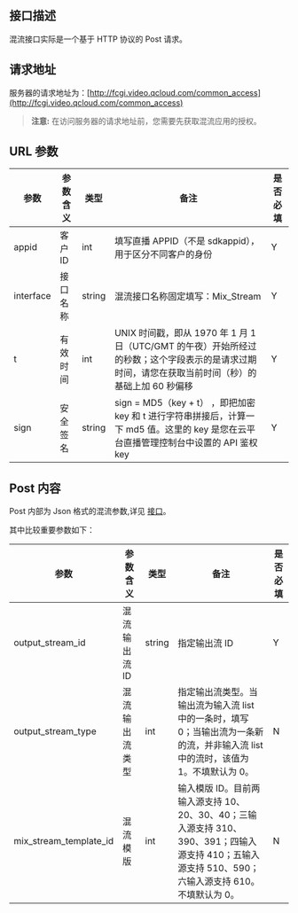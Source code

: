 ## 接口描述
混流接口实际是一个基于 HTTP 协议的 Post 请求。

## 请求地址
服务器的请求地址为：[http://fcgi.video.qcloud.com/common_access](http://fcgi.video.qcloud.com/common_access)
>**注意:**
>在访问服务器的请求地址前，您需要先获取混流应用的授权。

## URL 参数

参数|参数含义|类型|备注|是否必填
--|--|--|--|--
appid|客户 ID|int|填写直播 APPID（不是 sdkappid），用于区分不同客户的身份|Y
interface|接口名称|string|混流接口名称固定填写：Mix_Stream|Y
t|有效时间|int|UNIX 时间戳，即从 1970 年 1 月 1 日（UTC/GMT 的午夜）开始所经过的秒数；这个字段表示的是请求过期时间，请您在获取当前时间（秒）的基础上加 60 秒偏移|Y
sign|安全签名|string|sign = MD5（key + t） ，即把加密 key 和 t 进行字符串拼接后，计算一下 md5 值。这里的 key 是您在云平台直播管理控制台中设置的 API 鉴权 key|Y

## Post 内容

Post 内部为 Json 格式的混流参数,详见 [接口](http://tce.fsphere.cn/document/product/267/8832)。

其中比较重要参数如下：

参数|参数含义|类型|备注|是否必填
--|--|--|--|--
output_stream_id|混流输出流 ID|string|指定输出流 ID|Y
output_stream_type|混流输出流类型|int|指定输出流类型。当输出流为输入流 list 中的一条时，填写 0；当输出流为一条新的流，并非输入流 list 中的流时，该值为 1。不填默认为 0。|N
mix_stream_template_id|混流模版|int|输入模版 ID。目前两输入源支持 10、20、30、40；三输入源支持 310、390、391；四输入源支持 410；五输入源支持 510、590；六输入源支持 610。不填默认为  0。|N
